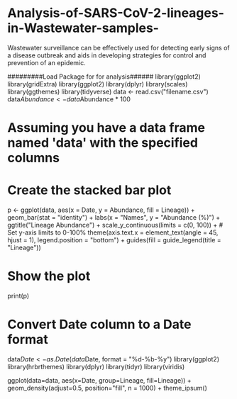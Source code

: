 # Analysis-of-SARS-CoV-2-lineages-in-Wastewater-samples-
Wastewater surveillance can be effectively used for detecting early signs of a disease outbreak and aids in developing strategies for control and prevention of an epidemic.


#########Load Package for for analysis######
library(ggplot2)
library(gridExtra)
library(ggplot2)
library(dplyr)
library(scales)
library(ggthemes)
library(tidyverse)
data <- read.csv("filename.csv")
data$Abundance <- data$Abundance * 100

# Assuming you have a data frame named 'data' with the specified columns

# Create the stacked bar plot
p <- ggplot(data, aes(x = Date, y = Abundance, fill = Lineage)) +
  geom_bar(stat = "identity") +
  labs(x = "Names", y = "Abundance (%)") +
  ggtitle("Lineage Abundance") +
  scale_y_continuous(limits = c(0, 100)) +  # Set y-axis limits to 0-100%
  theme(axis.text.x = element_text(angle = 45, hjust = 1),
        legend.position = "bottom") +
  guides(fill = guide_legend(title = "Lineage"))

# Show the plot
print(p)


# Convert Date column to a Date format
data$Date <- as.Date(data$Date, format = "%d-%b-%y")
library(ggplot2)
library(hrbrthemes)
library(dplyr)
library(tidyr)
library(viridis)

ggplot(data=data, aes(x=Date, group=Lineage, fill=Lineage)) +
  geom_density(adjust=0.5, position="fill", n = 1000) +
  theme_ipsum()

